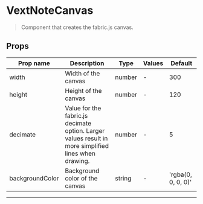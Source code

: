 # VextNoteCanvas

> Component that creates the fabric.js canvas.

## Props

| Prop name       | Description                                                                                              | Type   | Values | Default            |
| --------------- | -------------------------------------------------------------------------------------------------------- | ------ | ------ | ------------------ |
| width           | Width of the canvas                                                                                      | number | -      | 300                |
| height          | Height of the canvas                                                                                     | number | -      | 120                |
| decimate        | Value for the fabric.js decimate option. Larger values result in<br/>more simplified lines when drawing. | number | -      | 5                  |
| backgroundColor | Background color of the canvas                                                                           | string | -      | 'rgba(0, 0, 0, 0)' |

---
